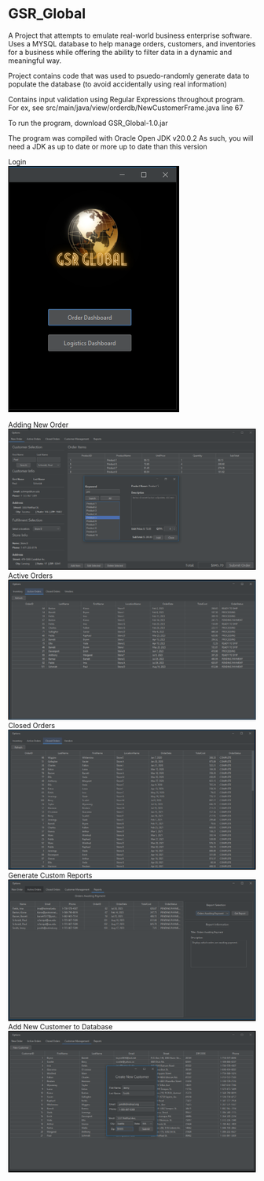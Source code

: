 # GSR_Global
A Project that attempts to emulate real-world business enterprise software. Uses a MYSQL database to help manage orders, customers, and inventories for a business while offering the ability to filter data in a dynamic and meaningful way.

Project contains code that was used to psuedo-randomly generate data to populate the database (to avoid accidentally using real information)

Contains input validation using Regular Expressions throughout program. For ex, see src/main/java/view/orderdb/NewCustomerFrame.java line 67

To run the program, download GSR_Global-1.0.jar

The program was compiled with Oracle Open JDK v20.0.2
As such, you will need a JDK as up to date or more up to date than this version <br />


Login <br />
![Alt text](Screenshots/Login.PNG?raw=true "Login Dashboard")

Adding New Order <br />
![Alt text](Screenshots/AddinganOrder.PNG?raw=true "Active Orders")
Active Orders <br />
![Alt text](Screenshots/ActiveOrders.PNG?raw=true "Active Orders")
Closed Orders <br />
![Alt text](Screenshots/ClosedOrders.PNG?raw=true "Closed Orders")
Generate Custom Reports <br />
![Alt text](Screenshots/Reports.PNG?raw=true "Generate Custom Reports")
Add New Customer to Database <br />
![Alt text](Screenshots/AddingCustomer.PNG?raw=true "Add New Customer")
